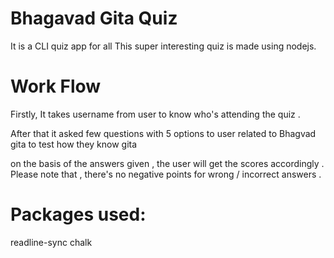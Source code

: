 # Bhagavad Gita Quiz
It is a CLI quiz app for all This super interesting quiz is made using nodejs.

# Work Flow
Firstly, It takes username from user to know who's attending the quiz .

After that it asked few questions with 5 options to user related to Bhagvad gita to test how they know gita

on the basis of the answers given , the user will get the scores accordingly . Please note that , there's no negative points for wrong / incorrect answers .


# Packages used:
readline-sync
chalk

 